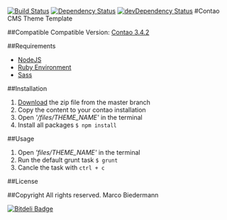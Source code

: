 [![Build Status](https://travis-ci.org/marcobiedermann/contao-theme-template.svg)](https://travis-ci.org/marcobiedermann/contao-theme-template) [![Dependency Status](https://david-dm.org/marcobiedermann/contao-theme-template.svg)](https://david-dm.org/marcobiedermann/contao-theme-template) [![devDependency Status](https://david-dm.org/marcobiedermann/contao-theme-template/dev-status.svg)](https://david-dm.org/marcobiedermann/contao-theme-template#info=devDependencies)
#Contao CMS Theme Template

##Compatible
Compatible Version: [Contao 3.4.2](https://download.contao.org/3.4.2/zip)

##Requirements
* [NodeJS](http://nodejs.org/)
* [Ruby Environment](https://www.ruby-lang.org/)
* [Sass](http://sass-lang.com/)

##Installation
1. [Download](https://github.com/marcobiedermann/contao-theme-template/archive/master.zip) the zip file from the master branch
1. Copy the content to your contao installation
1. Open *'/files/THEME_NAME'* in the terminal
1. Install all packages `$ npm install`

##Usage
1. Open *'files/THEME_NAME'* in the terminal
1. Run the default grunt task `$ grunt`
1. Cancle the task with `ctrl + c`


##License

##Copyright
All rights reserved. Marco Biedermann


[![Bitdeli Badge](https://d2weczhvl823v0.cloudfront.net/marcobiedermann/contao-theme-template/trend.png)](https://bitdeli.com/free "Bitdeli Badge")


